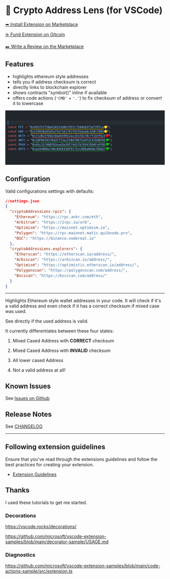 # 🔭 Crypto Address Lens (for VSCode)

[➡ Install Extension on Marketplace](https://marketplace.visualstudio.com/items?itemName=peetzweg.crypto-address-lens)

[☕ Fund Extension on Gitcoin](https://gitcoin.co/grants/9316/address-lens-ide-extension)

[✒️ Write a Review on the Marketplace](https://marketplace.visualstudio.com/items?itemName=peetzweg.crypto-address-lens&ssr=false#review-details)

## Features

+ highlights ethereum style addresses
+ tells you if address checksum is correct
+ directly links to blockchain explorer
+ shows contracts "symbol()" inline if available
+ offers code actions (`'CMD'` + `'.'`) to fix checksum of address or convert it to lowercase

![demo](https://raw.githubusercontent.com/peetzweg/vscode-crypto-address-lens/main/demo.gif)

## Configuration

Valid configurations settings with defaults:

```json
//settings.json
{
  "cryptoAddressLens.rpcs": {
    "Ethereum": "https://rpc.ankr.com/eth",
    "Arbitrum": "https://1rpc.io/arb",
    "Optimism": "https://mainnet.optimism.io",
    "Polygon": "https://rpc-mainnet.matic.quiknode.pro",
    "BSC": "https://binance.nodereal.io"
  },
  "cryptoAddressLens.explorers": {
    "Etherscan": "https://etherscan.io/address/",
    "Arbiscan": "https://arbiscan.io/address/",
    "Optimism": "https://optimistic.etherscan.io/address/",
    "Polygonscan": "https://polygonscan.com/address/",
    "Bscscan": "https://bscscan.com/address/"
  }
}
```

---

Highlights Ethereum style wallet addresses in your code. It will check if it's a valid address and even check if it has a correct checksum if mixed case was used.

See directly if the used address is valid.

It currently differentiates between these four states:

 1. Mixed Cased Address with **CORRECT** checksum

 2. Mixed Cased Address with **INVALID** checksum

 3. All lower cased Address

 4. Not a valid address at all!

## Known Issues

See [Issues on Github](https://github.com/peetzweg/vscode-crypto-address-lens/issues)

## Release Notes

See [CHANGELOG](./CHANGELOG.md)

---

## Following extension guidelines

Ensure that you've read through the extensions guidelines and follow the best practices for creating your extension.

+ [Extension Guidelines](https://code.visualstudio.com/api/references/extension-guidelines)

## Thanks

I used these tutorials to get me started.

### Decorations

<https://vscode.rocks/decorations/>

<https://github.com/microsoft/vscode-extension-samples/blob/main/decorator-sample/USAGE.md>

### Diagnostics

<https://github.com/microsoft/vscode-extension-samples/blob/main/code-actions-sample/src/extension.ts>
